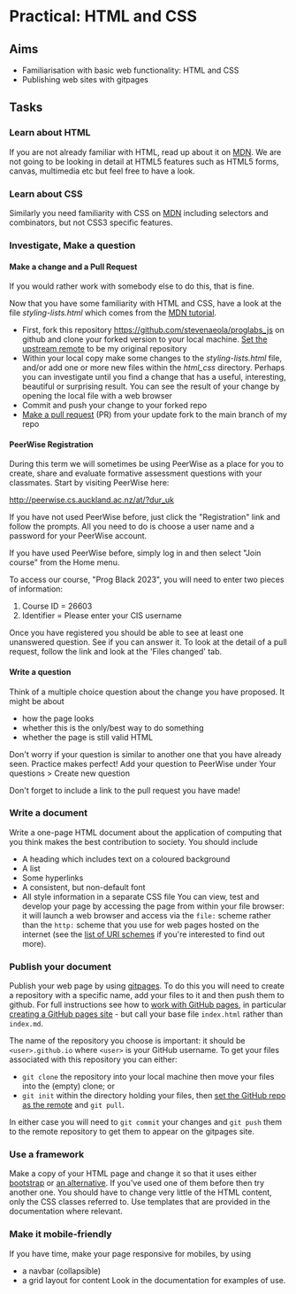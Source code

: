 # Practical: HTML and CSS

## Aims

- Familiarisation with basic web functionality: HTML and CSS
- Publishing web sites with gitpages

## Tasks

### Learn about HTML

If you are not already familiar with HTML, read up about it on [MDN](https://developer.mozilla.org/en-US/docs/Web/HTML). We are not going to be looking in detail at HTML5 features such as HTML5 forms, canvas, multimedia etc but feel free to have a look.

### Learn about CSS

Similarly you need familiarity with CSS on [MDN](https://developer.mozilla.org/en-US/docs/Web/CSS) including selectors and combinators, but not CSS3 specific features.

### Investigate, Make a question

#### Make a change and a Pull Request

If you would rather work with somebody else to do this, that is fine.

Now that you have some familiarity with HTML and CSS, have a look at the file _styling-lists.html_ which comes from the [MDN tutorial](https://mdn.github.io/learning-area/css/styling-text/styling-lists/unstyled-list.html).

- First, fork this repository <https://github.com/stevenaeola/proglabs_js> on github and clone your forked version to your local machine. [Set the upstream remote](https://docs.github.com/en/pull-requests/collaborating-with-pull-requests/working-with-forks/configuring-a-remote-for-a-fork) to be my original repository
- Within your local copy make some changes to the _styling-lists.html_ file, and/or add one or more new files within the _html_css_ directory. Perhaps you can investigate until you find a change that has a useful, interesting, beautiful or surprising result. You can see the result of your change by opening the local file with a web browser
- Commit and push your change to your forked repo
- [Make a pull request](https://docs.github.com/en/pull-requests/collaborating-with-pull-requests/proposing-changes-to-your-work-with-pull-requests/creating-a-pull-request) (PR) from your update fork to the main branch of my repo

#### PeerWise Registration

During this term we will sometimes be using PeerWise as a place for you to create, share and evaluate formative assessment questions with your classmates. Start by visiting PeerWise here:

http://peerwise.cs.auckland.ac.nz/at/?dur_uk

If you have not used PeerWise before, just click the "Registration" link and follow the prompts. All you need to do is choose a user name and a password for your PeerWise account.

If you have used PeerWise before, simply log in and then select "Join course" from the Home menu.

To access our course, "Prog Black 2023", you will need to enter two pieces of information:

1. Course ID = 26603
2. Identifier = Please enter your CIS username

Once you have registered you should be able to see at least one unanswered question. See if you can answer it. To look at the detail of a pull request, follow the link and look at the 'Files changed' tab.

#### Write a question

Think of a multiple choice question about the change you have proposed. It might be about

- how the page looks
- whether this is the only/best way to do something
- whether the page is still valid HTML

Don't worry if your question is similar to another one that you have already seen. Practice makes perfect! Add your question to PeerWise under Your questions > Create new question

Don't forget to include a link to the pull request you have made!

### Write a document

Write a one-page HTML document about the application of computing that you think makes the best contribution to society. You should include

- A heading which includes text on a coloured background
- A list
- Some hyperlinks
- A consistent, but non-default font
- All style information in a separate CSS file
  You can view, test and develop your page by accessing the page from within your file browser: it will launch a web browser and access via the `file:` scheme rather than the `http:` scheme that you use for web pages hosted on the internet (see the [list of URI schemes](https://en.wikipedia.org/wiki/List_of_URI_schemes) if you're interested to find out more).

### Publish your document

Publish your web page by using [gitpages](https://pages.github.com/). To do this you will need to create a repository with a specific name, add your files to it and then push them to github. For full instructions see how to [work with GitHub pages](https://help.github.com/en/github/working-with-github-pages), in particular [creating a GitHub pages site](https://help.github.com/en/github/working-with-github-pages/creating-a-github-pages-site) - but call your base file `index.html` rather than `index.md`.

The name of the repository you choose is important: it should be `<user>.github.io` where `<user>` is your GitHub username. To get your files associated with this repository you can either:

- `git clone` the repository into your local machine then move your files into the (empty) clone; or
- `git init` within the directory holding your files, then [set the GitHub repo as the remote](https://help.github.com/en/github/using-git/adding-a-remote) and `git pull`.

In either case you will need to `git commit` your changes and `git push` them to the remote repository to get them to appear on the gitpages site.

### Use a framework

Make a copy of your HTML page and change it so that it uses either [bootstrap](http://getbootstrap.com/) or [an alternative](https://www.creative-tim.com/blog/educational-tech/bootstrap-alternatives/). If you've used one of them before then try another one. You should have to change very little of the HTML content, only the CSS classes referred to. Use templates that are provided in the documentation where relevant.

### Make it mobile-friendly

If you have time, make your page responsive for mobiles, by using

- a navbar (collapsible)
- a grid layout for content
  Look in the documentation for examples of use.
